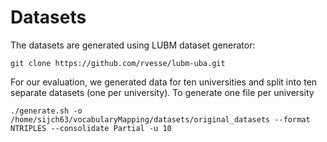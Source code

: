 # Datasets

The datasets are generated using LUBM dataset generator:
```
git clone https://github.com/rvesse/lubm-uba.git
```

For our evaluation, we generated data for ten universities and split into ten separate datasets (one per university). To generate one file per university
```
./generate.sh -o /home/sijch63/vocabularyMapping/datasets/original_datasets --format NTRIPLES --consolidate Partial -u 10
```
